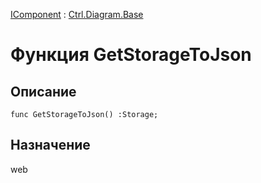﻿---
Link: Com.Ctrl.Diagram.Base.@GetStorageToJson
---

[IComponent](topic:Com.Custom.ComClasses.IComponent.Default) :
[Ctrl.Diagram.Base](Default)

# Функция GetStorageToJson

## Описание

    func GetStorageToJson() :Storage;

## Назначение

web